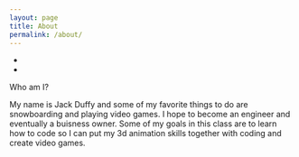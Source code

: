 ```yaml
---
layout: page
title: About
permalink: /about/
---
```

-
-


Who am I?

My name is Jack Duffy and some of my favorite things to do are snowboarding and playing video games. I hope to become an engineer and eventually a buisness owner. Some of my goals in this class are to learn how to code so I can put my 3d animation skills together with coding and create video games.
